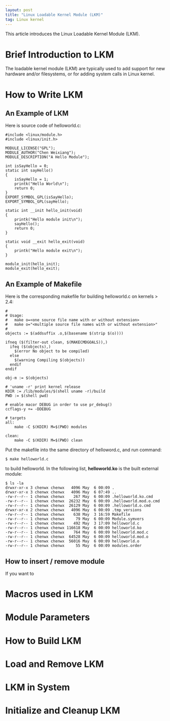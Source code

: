 ```yaml
---
layout: post
title: "Linux Loadable Kernel Module (LKM)"
tag: Linux kernel
---
```


This article introduces the Linux Loadable Kernel Module (LKM).

<!--more-->

# Brief Introduction to LKM

The loadable kernel module (LKM) are typically used to add support for new hardware and/or filesystems, or for adding system calls in Linux kernel.

# How to Write LKM

## An Example of LKM

Here is source code of helloworld.c:

	#include <linux/module.h>
	#include <linux/init.h>

	MODULE_LICENSE("GPL");
	MODULE_AUTHOR("Chen Weixiang");
	MODULE_DESCRIPTION("A Hello Module");

	int isSayHello = 0;
	static int sayHello()
	{
		isSayHello = 1;
		printk("Hello World\n");
		return 0;
	}
	EXPORT_SYMBOL_GPL(isSayHello);
	EXPORT_SYMBOL_GPL(sayHello);

	static int __init hello_init(void)
	{
		printk("Hello module init\n");
		sayHello();
		return 0;
	}

	static void __exit hello_exit(void)
	{
	    printk("Hello module exit\n");
	}

	module_init(hello_init);
	module_exit(hello_exit);

## An Example of Makefile

Here is the corresponding makefile for building helloworld.c on kernels > 2.4:

	#
	# Usage:
	#   make o=<one source file name with or without extension>
	#   make o="<multiple source file names with or without extension>"
	#
	objects := $(addsuffix .o,$(basename $(strip $(o))))

	ifneq ($(filter-out clean, $(MAKECMDGOALS)),)
	  ifeq ($(objects),)
	    $(error No object to be compiled)
	  else
	    $(warning Compiling $(objects))
	  endif
	endif

	obj-m := $(objects)

	# 'uname -r' print kernel release
	KDIR := /lib/modules/$(shell uname -r)/build
	PWD := $(shell pwd)

	# enable macor DEBUG in order to use pr_debug()
	ccflags-y += -DDEBUG

	# targets
	all:
		make -C $(KDIR) M=$(PWD) modules

	clean:
		make -C $(KDIR) M=$(PWD) clean

Put the makefile into the same directory of helloword.c, and run command:

	$ make helloworld.c

to build helloworld. In the following list, **helloworld.ko** is the built external module:

	$ ls -la
	drwxr-xr-x 3 chenwx chenwx   4096 May  6 00:09 .
	drwxr-xr-x 3 chenwx chenwx   4096 May  6 07:49 ..
	-rw-r--r-- 1 chenwx chenwx    267 May  6 00:09 .helloworld.ko.cmd
	-rw-r--r-- 1 chenwx chenwx  26232 May  6 00:09 .helloworld.mod.o.cmd
	-rw-r--r-- 1 chenwx chenwx  26129 May  6 00:09 .helloworld.o.cmd
	drwxr-xr-x 2 chenwx chenwx   4096 May  6 00:09 .tmp_versions
	-rw-r--r-- 1 chenwx chenwx    638 May  3 16:59 Makefile
	-rw-r--r-- 1 chenwx chenwx     79 May  6 00:09 Module.symvers
	-rw-r--r-- 1 chenwx chenwx    492 May  3 17:09 helloworld.c
	-rw-r--r-- 1 chenwx chenwx 116618 May  6 00:09 helloworld.ko
	-rw-r--r-- 1 chenwx chenwx    764 May  6 00:09 helloworld.mod.c
	-rw-r--r-- 1 chenwx chenwx  64528 May  6 00:09 helloworld.mod.o
	-rw-r--r-- 1 chenwx chenwx  56016 May  6 00:09 helloworld.o
	-rw-r--r-- 1 chenwx chenwx     55 May  6 00:09 modules.order

## How to insert / remove module

If you want to

# Macros used in LKM

# Module Parameters

# How to Build LKM

# Load and Remove LKM

# LKM in System

# Initialize and Cleanup LKM




